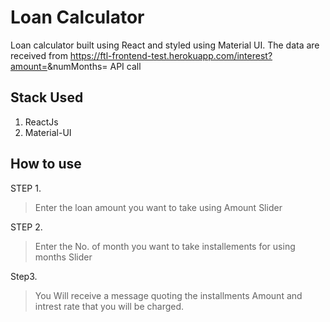 # Loan Calculator

Loan calculator built using React and styled using Material UI. The data are received from https://ftl-frontend-test.herokuapp.com/interest?amount=<amount>&numMonths=<numMonth> API call

## Stack Used

1. ReactJs
2. Material-UI

## How to use

STEP 1. 
> Enter the loan amount you want to take using Amount Slider

STEP 2.
> Enter the No. of month you want to take installements for using months Slider

Step3.

> You Will receive a message quoting the installments Amount and intrest rate that  you will be charged.
